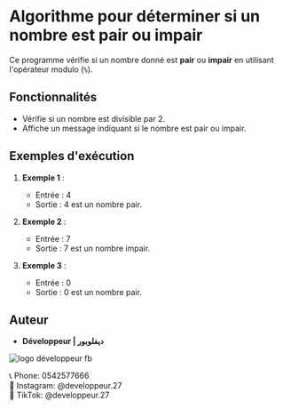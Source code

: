 # Algorithme pour déterminer si un nombre est pair ou impair

Ce programme vérifie si un nombre donné est **pair** ou **impair** en utilisant l'opérateur modulo (`%`).

## Fonctionnalités

- Vérifie si un nombre est divisible par 2.
- Affiche un message indiquant si le nombre est pair ou impair.

## Exemples d'exécution  
1. **Exemple 1** :  
   - Entrée : 4  
   - Sortie : 4 est un nombre pair.  

2. **Exemple 2** :  
   - Entrée : 7  
   - Sortie : 7 est un nombre impair.  

3. **Exemple 3** :  
   - Entrée : 0  
   - Sortie : 0 est un nombre pair.  


## Auteur

- **Développeur | ديفلوبور**

  
![logo développeur fb](https://github.com/user-attachments/assets/ee882425-cfc4-41d3-985d-3202e1443509)



📞 Phone: 0542577666  
📸 Instagram: @developpeur.27  
🎵 TikTok: @developpeur.27  
